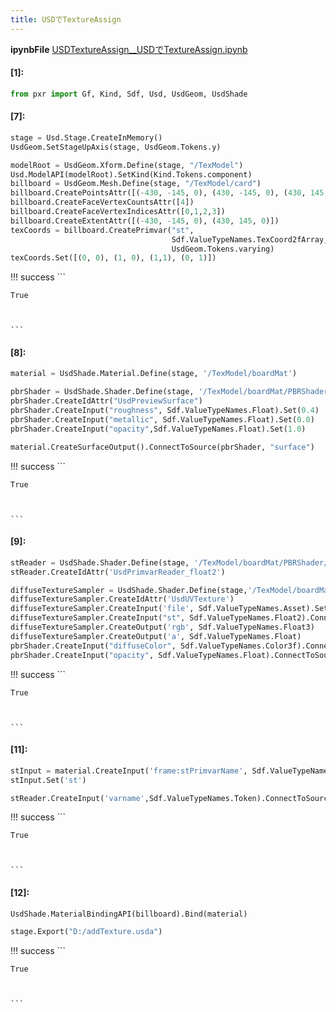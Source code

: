```yaml
---
title: USDでTextureAssign
---
```

**ipynbFile** [USDTextureAssign__USDでTextureAssign.ipynb](https://github.com/fereria/reincarnation_tech/blob/master/notebooks/USD/USDTextureAssign__USDでTextureAssign.ipynb)
#### [1]:


```python
from pxr import Gf, Kind, Sdf, Usd, UsdGeom, UsdShade
```


#### [7]:


```python
stage = Usd.Stage.CreateInMemory()
UsdGeom.SetStageUpAxis(stage, UsdGeom.Tokens.y)

modelRoot = UsdGeom.Xform.Define(stage, "/TexModel")
Usd.ModelAPI(modelRoot).SetKind(Kind.Tokens.component)
billboard = UsdGeom.Mesh.Define(stage, "/TexModel/card")
billboard.CreatePointsAttr([(-430, -145, 0), (430, -145, 0), (430, 145, 0), (-430, 145, 0)])
billboard.CreateFaceVertexCountsAttr([4])
billboard.CreateFaceVertexIndicesAttr([0,1,2,3])
billboard.CreateExtentAttr([(-430, -145, 0), (430, 145, 0)])
texCoords = billboard.CreatePrimvar("st", 
                                    Sdf.ValueTypeNames.TexCoord2fArray, 
                                    UsdGeom.Tokens.varying)
texCoords.Set([(0, 0), (1, 0), (1,1), (0, 1)])


```

!!! success
    ```




    True



    ```


#### [8]:


```python
material = UsdShade.Material.Define(stage, '/TexModel/boardMat')

pbrShader = UsdShade.Shader.Define(stage, '/TexModel/boardMat/PBRShader')
pbrShader.CreateIdAttr("UsdPreviewSurface")
pbrShader.CreateInput("roughness", Sdf.ValueTypeNames.Float).Set(0.4)
pbrShader.CreateInput("metallic", Sdf.ValueTypeNames.Float).Set(0.0)
pbrShader.CreateInput("opacity",Sdf.ValueTypeNames.Float).Set(1.0)

material.CreateSurfaceOutput().ConnectToSource(pbrShader, "surface")
```

!!! success
    ```




    True



    ```


#### [9]:


```python
stReader = UsdShade.Shader.Define(stage, '/TexModel/boardMat/PBRShader/stReader')
stReader.CreateIdAttr('UsdPrimvarReader_float2')

diffuseTextureSampler = UsdShade.Shader.Define(stage,'/TexModel/boardMat/PBRShader/diffuseTexture')
diffuseTextureSampler.CreateIdAttr('UsdUVTexture')
diffuseTextureSampler.CreateInput('file', Sdf.ValueTypeNames.Asset).Set("D:/USD_Logo.png")
diffuseTextureSampler.CreateInput("st", Sdf.ValueTypeNames.Float2).ConnectToSource(stReader, 'result')
diffuseTextureSampler.CreateOutput('rgb', Sdf.ValueTypeNames.Float3)
diffuseTextureSampler.CreateOutput('a', Sdf.ValueTypeNames.Float)
pbrShader.CreateInput("diffuseColor", Sdf.ValueTypeNames.Color3f).ConnectToSource(diffuseTextureSampler, 'rgb')
pbrShader.CreateInput("opacity", Sdf.ValueTypeNames.Float).ConnectToSource(diffuseTextureSampler, 'a')
```

!!! success
    ```




    True



    ```


#### [11]:


```python
stInput = material.CreateInput('frame:stPrimvarName', Sdf.ValueTypeNames.Token)
stInput.Set('st')

stReader.CreateInput('varname',Sdf.ValueTypeNames.Token).ConnectToSource(stInput)
```

!!! success
    ```




    True



    ```


#### [12]:


```python
UsdShade.MaterialBindingAPI(billboard).Bind(material)

stage.Export("D:/addTexture.usda")
```

!!! success
    ```




    True



    ```